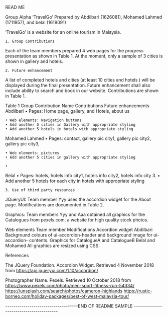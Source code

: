 


READ ME


Group Alpha ‘TravelGo’
Prepared by Abdilbari (1626081), Mohamed Lahmed (1711957), 
and belal (1619091)

‘TravelGo’ is a website for an online tourism in Malaysia.

    1. Group Contributions

Each of the team members prepared 4 web pages for the progress presentation as shown in Table 1. At the moment, only a sample of 3 cities is shown in gallery and hotels.


    2. Future enhancement

A list of completed hotels and cities (at least 10 cities and hotels ) will be displayed during the final presentation. Future enhancement shall also include ability to search and book in our website. Contributions are shown in Table 1.

Table 1 Group Contribution
Name
Contributions
Future enhancements
Abdilbari 
    • Pages: Home page, gallery, and Hotels, about us

    • Web elements: Navigation buttons
    • Add another 5 cities in Gallery with appropriate styling
    • Add another 5 hotels in hotels with appropriate styling

Mohamed Lahmed
    • Pages: contact, gallery pic city1, gallery pic city2, gallery pic city3, 


    • Web elements: pictures
    • Add another 5 cities in gallery with appropriate styling

    • 
Belal 
    • Pages: hotels, hotels info city1, hotels info city2, hotels info city 3.
    • Add another 5 hotels for each city in hotels with appropriate styling


    3. Use of third party resources

JQueryUI: Team member Yyy uses the accordion widget for the About page. Modifications are documented in Table 2.

Graphics: Team members Yyy and Aaa obtained all graphics for the Catalogues from pexels.com, a website for high quality stock photos.


Web elements
Team member
Modifications
Accordion widget
Abdilbari
Background colours of ui-accordion-header and background image for ui-accordion- contents.
Graphics for CatalogueA and CatalogueB
Belal and Mohamed
All graphics are resized using CSS.


References

The JQuery Foundation. Accordion Widget. Retrieved 4 November  2018 from https://api.jqueryui.com/1.10/accordion/


Photographer Name. Pexels. Retrieved 10 October 2018 from https://www.pexels.com/photo/men-sport-fitness-run-54334/
https://unsplash.com/search/photos/cameron-highlands
https://rustic-borneo.com/holiday-packages/best-of-west-malaysia-tour/



------------------------------------END OF README SAMPLE ----------------------------------------
